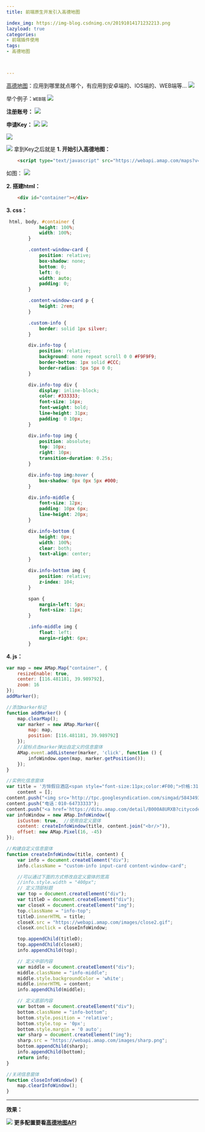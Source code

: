 ```yaml
---
title: 前端原生开发引入高德地图

index_img: https://img-blog.csdnimg.cn/20191014171232213.png
lazyload: true
categories:
- 前端插件使用
tags:
- 高德地图



---
```













[高德地图](https://lbs.amap.com/)：应用到哪里就点哪个，有应用到安卓端的、IOS端的、WEB端等...
![](https://img-blog.csdnimg.cn/20191014125322937.png)

举个例子：`WEB端`
![](https://img-blog.csdnimg.cn/20191014125714623.gif)

**注册账号：**
![](https://img-blog.csdnimg.cn/20191014130024715.gif)

**申请Key：**
![](https://img-blog.csdnimg.cn/20191014130201335.png)
![](https://img-blog.csdnimg.cn/20191014130320935.png)

![](https://img-blog.csdnimg.cn/20191014130532907.png)

![](https://img-blog.csdnimg.cn/20191014130653534.png)
拿到Key之后就是
**1. 开始引入高德地图：**

```html
	<script type="text/javascript" src="https://webapi.amap.com/maps?v=1.4.15&key=你的Key粘到这里"></script> 
```
如图：
![](https://img-blog.csdnimg.cn/20191014130957685.png)

**2. 搭建html：**

```html
	<div id="container"></div>
```
**3. css：**

```css
 html, body, #container {
            height: 100%;
            width: 100%;
        }

        .content-window-card {
            position: relative;
            box-shadow: none;
            bottom: 0;
            left: 0;
            width: auto;
            padding: 0;
        }

        .content-window-card p {
            height: 2rem;
        }

        .custom-info {
            border: solid 1px silver;
        }

        div.info-top {
            position: relative;
            background: none repeat scroll 0 0 #F9F9F9;
            border-bottom: 1px solid #CCC;
            border-radius: 5px 5px 0 0;
        }

        div.info-top div {
            display: inline-block;
            color: #333333;
            font-size: 14px;
            font-weight: bold;
            line-height: 31px;
            padding: 0 10px;
        }

        div.info-top img {
            position: absolute;
            top: 10px;
            right: 10px;
            transition-duration: 0.25s;
        }

        div.info-top img:hover {
            box-shadow: 0px 0px 5px #000;
        }

        div.info-middle {
            font-size: 12px;
            padding: 10px 6px;
            line-height: 20px;
        }

        div.info-bottom {
            height: 0px;
            width: 100%;
            clear: both;
            text-align: center;
        }

        div.info-bottom img {
            position: relative;
            z-index: 104;
        }

        span {
            margin-left: 5px;
            font-size: 11px;
        }

        .info-middle img {
            float: left;
            margin-right: 6px;
        }
```
**4. js：**

```javascript
var map = new AMap.Map("container", {
    resizeEnable: true,
    center: [116.481181, 39.989792],
    zoom: 16
});
addMarker();

//添加marker标记
function addMarker() {
    map.clearMap();
    var marker = new AMap.Marker({
        map: map,
        position: [116.481181, 39.989792]
    });
    //鼠标点击marker弹出自定义的信息窗体
    AMap.event.addListener(marker, 'click', function () {
        infoWindow.open(map, marker.getPosition());
    });
}

//实例化信息窗体
var title = '方恒假日酒店<span style="font-size:11px;color:#F00;">价格:318</span>',
    content = [];
content.push("<img src='http://tpc.googlesyndication.com/simgad/5843493769827749134'>地址：北京市朝阳区阜通东大街6号院3号楼东北8.3公里");
content.push("电话：010-64733333");
content.push("<a href='https://ditu.amap.com/detail/B000A8URXB?citycode=110105'>详细信息</a>");
var infoWindow = new AMap.InfoWindow({
    isCustom: true,  //使用自定义窗体
    content: createInfoWindow(title, content.join("<br/>")),
    offset: new AMap.Pixel(16, -45)
});

//构建自定义信息窗体
function createInfoWindow(title, content) {
    var info = document.createElement("div");
    info.className = "custom-info input-card content-window-card";

    //可以通过下面的方式修改自定义窗体的宽高
    //info.style.width = "400px";
    // 定义顶部标题
    var top = document.createElement("div");
    var titleD = document.createElement("div");
    var closeX = document.createElement("img");
    top.className = "info-top";
    titleD.innerHTML = title;
    closeX.src = "https://webapi.amap.com/images/close2.gif";
    closeX.onclick = closeInfoWindow;

    top.appendChild(titleD);
    top.appendChild(closeX);
    info.appendChild(top);

    // 定义中部内容
    var middle = document.createElement("div");
    middle.className = "info-middle";
    middle.style.backgroundColor = 'white';
    middle.innerHTML = content;
    info.appendChild(middle);

    // 定义底部内容
    var bottom = document.createElement("div");
    bottom.className = "info-bottom";
    bottom.style.position = 'relative';
    bottom.style.top = '0px';
    bottom.style.margin = '0 auto';
    var sharp = document.createElement("img");
    sharp.src = "https://webapi.amap.com/images/sharp.png";
    bottom.appendChild(sharp);
    info.appendChild(bottom);
    return info;
}

//关闭信息窗体
function closeInfoWindow() {
    map.clearInfoWindow();
}
```

---


**效果：**

![](https://img-blog.csdnimg.cn/20191014171232213.png)
**更多配置要看[高德地图API](https://lbs.amap.com/)**

